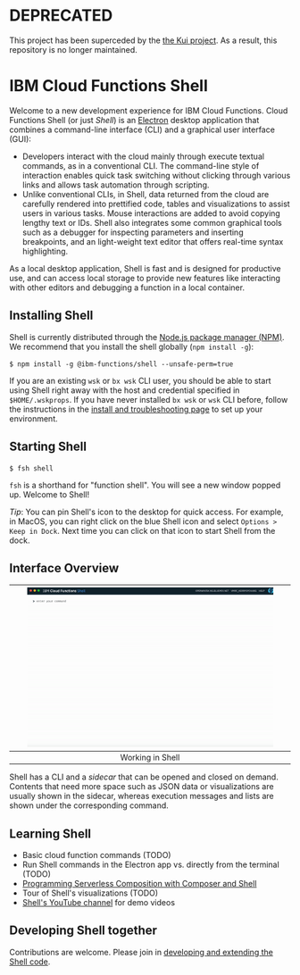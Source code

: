 # DEPRECATED

This project has been superceded by the [the Kui project](https://github.com/IBM/kui). As a result, this repository is no longer maintained.

# IBM Cloud Functions Shell

Welcome to a new development experience for IBM Cloud Functions. Cloud Functions Shell (or just _Shell_) is an [Electron](https://electronjs.org/) desktop application that combines a command-line interface (CLI) and a graphical user interface (GUI):

* Developers interact with the cloud mainly through execute textual commands, as in a conventional CLI. The command-line style of interaction enables quick task switching without clicking through various links and allows task automation through scripting.
* Unlike conventional CLIs, in Shell, data returned from the cloud are carefully rendered into prettified code, tables and visualizations to assist users in various tasks. Mouse interactions are added to avoid copying lengthy text or IDs. Shell also integrates some common graphical tools such as a debugger for inspecting parameters and inserting breakpoints, and an light-weight text editor that offers real-time syntax highlighting.

As a local desktop application, Shell is fast and is designed for productive use, and can access local storage to provide new features like interacting with other editors and debugging a function in a local container.

## Installing Shell
Shell is currently distributed through the [Node.js package manager (NPM)](https://www.npmjs.com/package/@ibm-functions/shell). We recommend that you install the shell globally (`npm install -g`):

```
$ npm install -g @ibm-functions/shell --unsafe-perm=true
```

If you are an existing `wsk` or `bx wsk` CLI user, you should be able to start using Shell right away with the host and credential specified in `$HOME/.wskprops`. If you have never installed `bx wsk` or `wsk` CLI before, follow the instructions in the [install and troubleshooting page](docs/npm.md#using-shell-with-ibm-cloud-functions-or-apache-openwhisk) to set up your environment.

## Starting Shell

```
$ fsh shell
```

`fsh` is a shorthand for "function shell". You will see a new window popped up. Welcome to Shell!

_Tip_: You can pin Shell's icon to the desktop for quick access. For example, in MacOS, you can right click on the blue Shell icon and select `Options > Keep in Dock`. Next time you can click on that icon to start Shell from the dock.

## Interface Overview

|<img src="docs/figures/ui-overview.gif" width="90%" title="Shell UI Overview">|
|:--:|
|Working in Shell|

Shell has a CLI and a _sidecar_ that can be opened and closed on demand. Contents that need more space such as JSON data or visualizations are usually shown in the sidecar, whereas execution messages and lists are shown under the corresponding command.

## Learning Shell

* Basic cloud function commands (TODO)
* Run Shell commands in the Electron app vs. directly from the terminal (TODO)
* [Programming Serverless Composition with Composer and Shell](https://github.com/ibm-functions/composer/blob/master/docs/tutorials/introduction/README.md)
* Tour of Shell's visualizations (TODO)
* [Shell's YouTube channel](https://www.youtube.com/channel/UCcu16nIMNclSujJWDOgUI_g) for demo videos

## Developing Shell together

Contributions are welcome. Please join in [developing and extending the Shell code](docs/dev/README.md).
